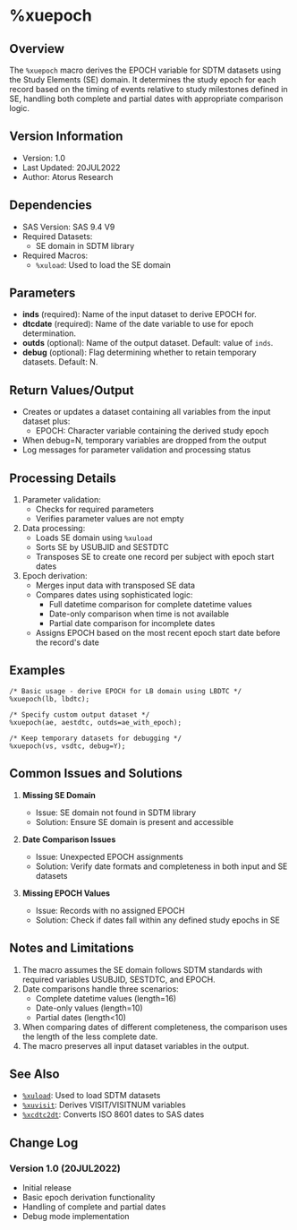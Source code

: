 # %xuepoch

## Overview
The `%xuepoch` macro derives the EPOCH variable for SDTM datasets using the Study Elements (SE) domain. It determines the study epoch for each record based on the timing of events relative to study milestones defined in SE, handling both complete and partial dates with appropriate comparison logic.

## Version Information
- Version: 1.0
- Last Updated: 20JUL2022
- Author: Atorus Research

## Dependencies
- SAS Version: SAS 9.4 V9
- Required Datasets:
  - SE domain in SDTM library
- Required Macros:
  - `%xuload`: Used to load the SE domain

## Parameters
- **inds** (required): Name of the input dataset to derive EPOCH for.
- **dtcdate** (required): Name of the date variable to use for epoch determination.
- **outds** (optional): Name of the output dataset. Default: value of `inds`.
- **debug** (optional): Flag determining whether to retain temporary datasets. Default: N.

## Return Values/Output
- Creates or updates a dataset containing all variables from the input dataset plus:
  - EPOCH: Character variable containing the derived study epoch
- When debug=N, temporary variables are dropped from the output
- Log messages for parameter validation and processing status

## Processing Details
1. Parameter validation:
   - Checks for required parameters
   - Verifies parameter values are not empty
2. Data processing:
   - Loads SE domain using `%xuload`
   - Sorts SE by USUBJID and SESTDTC
   - Transposes SE to create one record per subject with epoch start dates
3. Epoch derivation:
   - Merges input data with transposed SE data
   - Compares dates using sophisticated logic:
     - Full datetime comparison for complete datetime values
     - Date-only comparison when time is not available
     - Partial date comparison for incomplete dates
   - Assigns EPOCH based on the most recent epoch start date before the record's date

## Examples
```sas
/* Basic usage - derive EPOCH for LB domain using LBDTC */
%xuepoch(lb, lbdtc);

/* Specify custom output dataset */
%xuepoch(ae, aestdtc, outds=ae_with_epoch);

/* Keep temporary datasets for debugging */
%xuepoch(vs, vsdtc, debug=Y);
```

## Common Issues and Solutions
1. **Missing SE Domain**
   - Issue: SE domain not found in SDTM library
   - Solution: Ensure SE domain is present and accessible

2. **Date Comparison Issues**
   - Issue: Unexpected EPOCH assignments
   - Solution: Verify date formats and completeness in both input and SE datasets

3. **Missing EPOCH Values**
   - Issue: Records with no assigned EPOCH
   - Solution: Check if dates fall within any defined study epochs in SE

## Notes and Limitations
1. The macro assumes the SE domain follows SDTM standards with required variables USUBJID, SESTDTC, and EPOCH.
2. Date comparisons handle three scenarios:
   - Complete datetime values (length=16)
   - Date-only values (length=10)
   - Partial dates (length<10)
3. When comparing dates of different completeness, the comparison uses the length of the less complete date.
4. The macro preserves all input dataset variables in the output.

## See Also
- [`%xuload`](/man/global/xuload.md): Used to load SDTM datasets
- [`%xuvisit`](/man/global/xuvisit.md): Derives VISIT/VISITNUM variables
- [`%xcdtc2dt`](/man/global/xcdtc2dt.md): Converts ISO 8601 dates to SAS dates

## Change Log
### Version 1.0 (20JUL2022)
- Initial release
- Basic epoch derivation functionality
- Handling of complete and partial dates
- Debug mode implementation 